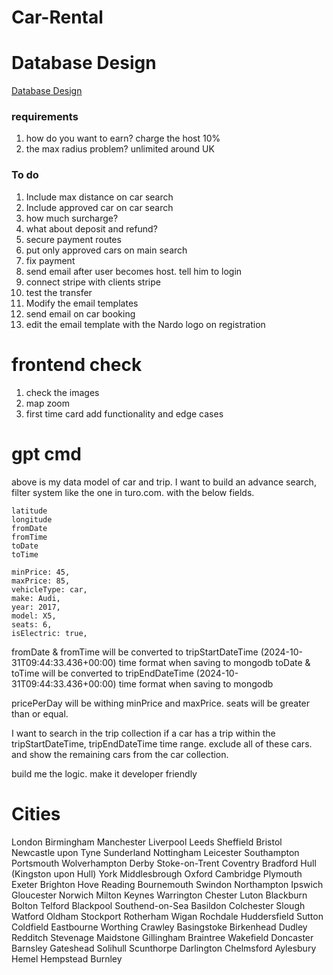 # Car-Rental

# Database Design

[Database Design](https://miro.com/welcomeonboard/NSt2cERWeTZPeU5NKzZPeEI3YXM2QzlNN2Y5RmM0eWh1dzlWanBrZE9DZDJnOENxWWVpTjY2Y0w2Y1I1SWMrNkFkZXp0OEd2TmI0TEFKa0tFSlZqNXZhb3RCck9HTUtFSFRwdXkyVkxtQWRPaVdGMTd2VzZCdTZKWHNWRDhyZDJBd044SHFHaVlWYWk0d3NxeHNmeG9BPT0hdjE=?share_link_id=675653189373)

### requirements

1. how do you want to earn? charge the host 10%
2. the max radius problem? unlimited around UK

### To do

1. Include max distance on car search
2. Include approved car on car search
3. how much surcharge?
4. what about deposit and refund?
5. secure payment routes
6. put only approved cars on main search
7. fix payment
8. send email after user becomes host. tell him to login
9. connect stripe with clients stripe
10. test the transfer
11. Modify the email templates
12. send email on car booking
13. edit the email template with the Nardo logo on registration

# frontend check

1. check the images
2. map zoom
3. first time card add functionality and edge cases

# gpt cmd

above is my data model of car and trip. I want to build an advance search, filter system like the one in turo.com. with the below fields.

    latitude
    longitude
    fromDate
    fromTime
    toDate
    toTime

    minPrice: 45,
    maxPrice: 85,
    vehicleType: car,
    make: Audi,
    year: 2017,
    model: X5,
    seats: 6,
    isElectric: true,

fromDate & fromTime will be converted to tripStartDateTime (2024-10-31T09:44:33.436+00:00) time format when saving to mongodb
toDate & toTime will be converted to tripEndDateTime (2024-10-31T09:44:33.436+00:00) time format when saving to mongodb

pricePerDay will be withing minPrice and maxPrice.
seats will be greater than or equal.

I want to search in the trip collection if a car has a trip within the tripStartDateTime, tripEndDateTime time range. exclude all of these cars. and show the remaining cars from the car collection.

build me the logic. make it developer friendly

# Cities

London
Birmingham
Manchester
Liverpool
Leeds
Sheffield
Bristol
Newcastle upon Tyne
Sunderland
Nottingham
Leicester
Southampton
Portsmouth
Wolverhampton
Derby
Stoke-on-Trent
Coventry
Bradford
Hull (Kingston upon Hull)
York
Middlesbrough
Oxford
Cambridge
Plymouth
Exeter
Brighton
Hove
Reading
Bournemouth
Swindon
Northampton
Ipswich
Gloucester
Norwich
Milton Keynes
Warrington
Chester
Luton
Blackburn
Bolton
Telford
Blackpool
Southend-on-Sea
Basildon
Colchester
Slough
Watford
Oldham
Stockport
Rotherham
Wigan
Rochdale
Huddersfield
Sutton Coldfield
Eastbourne
Worthing
Crawley
Basingstoke
Birkenhead
Dudley
Redditch
Stevenage
Maidstone
Gillingham
Braintree
Wakefield
Doncaster
Barnsley
Gateshead
Solihull
Scunthorpe
Darlington
Chelmsford
Aylesbury
Hemel Hempstead
Burnley
